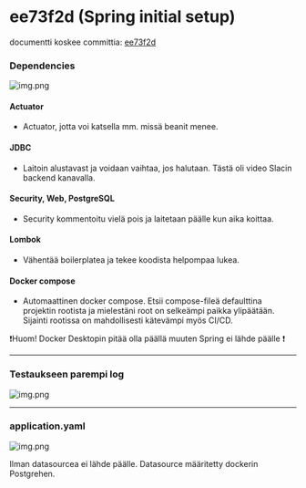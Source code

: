 # ee73f2d (Spring initial setup)

documentti koskee committia: [ee73f2d](https://github.com/fisma-benefit-app/benefit-app/commit/ee73f2dcbe6835d609fbe895b23482090298a118)

### Dependencies

![img.png](img/images_for_manuals/ee73f2d_1.png)


#### Actuator

- Actuator, jotta voi katsella mm. missä beanit menee.

#### JDBC

- Laitoin alustavast ja voidaan vaihtaa, jos halutaan. Tästä oli video Slacin backend kanavalla.

#### Security, Web, PostgreSQL

- Security kommentoitu vielä pois ja laitetaan päälle kun aika koittaa.

#### Lombok

- Vähentää boilerplatea ja tekee koodista helpompaa lukea.

#### Docker compose

- Automaattinen docker compose. Etsii compose-fileä defaulttina projektin rootista ja mielestäni root on selkeämpi paikka ylipäätään. Sijainti rootissa on mahdollisesti kätevämpi myös CI/CD. 

❗️Huom! Docker Desktopin pitää olla päällä muuten Spring ei lähde päälle ❗️

---

### Testaukseen parempi log

![img.png](img/images_for_manuals/ee73f2d_2.png)

---

### application.yaml

![img.png](img/images_for_manuals/ee73f2d_3.png)


Ilman datasourcea ei lähde päälle. Datasource määritetty dockerin Postgrehen. 
